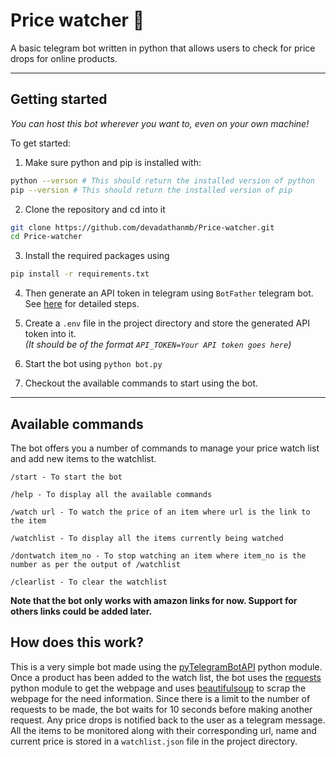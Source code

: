 # Price watcher 🧐
A basic telegram bot written in python that allows users to check for price drops for online products.

---

## Getting started
*You can host this bot wherever you want to, even on your own machine!*

To get started: 
  
1. Make sure python and pip is installed with:

```bash
python --verson # This should return the installed version of python
pip --version # This should return the installed version of pip
```
2. Clone the repository and cd into it
```bash
git clone https://github.com/devadathanmb/Price-watcher.git
cd Price-watcher
```

3. Install the required packages using
```bash
pip install -r requirements.txt
```

4. Then generate an API token in telegram using ```BotFather``` telegram bot. See [here](https://pianalytix.com/telegram-bot-api-how-to-generate-auth-token/) for detailed steps.

5. Create a ```.env``` file in the project directory and store the generated API token into it.  
*(It should be of the format ```API_TOKEN=Your API token goes here```)*

6. Start the bot using ```python bot.py```

7. Checkout the available commands to start using the bot.
---

## Available commands

The bot offers you a number of commands to manage your price watch list and add new items to the watchlist.

```
/start - To start the bot

/help - To display all the available commands

/watch url - To watch the price of an item where url is the link to the item

/watchlist - To display all the items currently being watched

/dontwatch item_no - To stop watching an item where item_no is the number as per the output of /watchlist

/clearlist - To clear the watchlist
```

**Note that the bot only works with amazon links for now. Support for others links could be added later.**

## How does this work?

This is a very simple bot made using the [pyTelegramBotAPI](https://pypi.org/project/pyTelegramBotAPI/) python module.  
Once a product has been added to the watch list, the bot uses the [requests](https://pypi.org/project/requests/) python module to get the webpage and uses [beautifulsoup](https://pypi.org/project/beautifulsoup4/) to scrap the webpage for the need information. Since there is a limit to the number of requests to be made, the bot waits for 10 seconds before making another request.  Any price drops is notified back to the user as a telegram message. All the items to be monitored along with their corresponding url, name and current price is stored in a ```watchlist.json``` file in the project directory.
